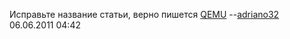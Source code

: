 Исправьте название статьи, верно пишется [QEMU](http://qemu.org/)
--[adriano32](User:adriano32 "wikilink") 06.06.2011 04:42
